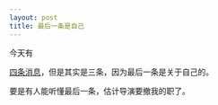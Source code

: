 ```yaml
---
layout: post
title: 最后一条是自己
---
```


今天有

[四条消息](http://www.francaisblog.com.cn/node/432)，但是其实是三条，因为最后一条是关于自己的。

要是有人能听懂最后一条，估计导演要撤我的职了。
